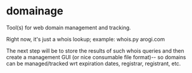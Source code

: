 domainage
=========

Tool(s) for web domain management and tracking.

Right now, it's just a whois lookup; example: whois.py arogi.com

The next step will be to store the results of such whois queries and then create a management GUI (or nice consumable file format)-- so domains can be managed/tracked wrt expiration dates, registrar, registrant, etc.

